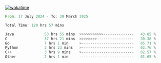 [![wakatime](https://wakatime.com/badge/user/5970ac98-85fb-4bfd-a7d8-142e7d5bd274.svg)](https://wakatime.com/@5970ac98-85fb-4bfd-a7d8-142e7d5bd274)

<!--START_SECTION:waka-->

```rust
From: 17 July 2024 - To: 30 March 2025

Total Time: 120 hrs 57 mins

Java              53 hrs 55 mins  >>>>>>>>>>>--------------   43.85 %
C                 37 hrs 21 mins  >>>>>>>>-----------------   30.38 %
Go                7 hrs 1 min     >------------------------   05.71 %
Python            3 hrs 23 mins   >------------------------   02.76 %
C++               3 hrs 9 mins    >------------------------   02.57 %
Other             2 hrs 1 min     -------------------------   01.65 %
```

<!--END_SECTION:waka-->
